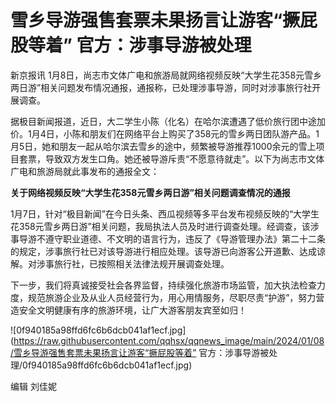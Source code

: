 # 雪乡导游强售套票未果扬言让游客“撅屁股等着” 官方：涉事导游被处理

新京报讯
1月8日，尚志市文体广电和旅游局就网络视频反映“大学生花358元雪乡两日游”相关问题发布情况通报，通报称，已处理涉事导游，同时对涉事旅行社开展调查。

据极目新闻报道，近日，大二学生小陈（化名）在哈尔滨遭遇了低价旅行团中途加价。1月4日，小陈和朋友们在网络平台上购买了358元的雪乡两日团队游产品。1月5日，她和朋友一起从哈尔滨去雪乡的途中，频繁被导游推荐1000余元的雪上项目套票，导致双方发生口角。她还被导游斥责“不愿意待就走”。以下为尚志市文体广电和旅游局就此事发布的通报全文：

**关于网络视频反映“大学生花358元雪乡两日游”相关问题调查情况的通报**

1月7日，针对“极目新闻”在今日头条、西瓜视频等多平台发布视频反映的“大学生花358元雪乡两日游”相关问题，我局执法人员及时进行调查处理。经调查，该涉事导游不遵守职业道德、不文明的语言行为，违反了《导游管理办法》第二十二条的规定，涉事旅行社已对该导游进行相应处理。该导游已向游客公开道歉、达成谅解。对涉事旅行社，已按照相关法律法规开展调查处理。

下一步，我们将真诚接受社会各界监督，持续强化旅游市场监管，加大执法检查力度，规范旅游企业及从业人员经营行为，用心用情服务，尽职尽责“护游”，努力营造安全文明健康有序的旅游环境，让广大游客朋友宾至如归！

![0f940185a98ffd6fc6b6dcb041af1ecf.jpg](https://raw.githubusercontent.com/qqhsx/qqnews_image/main/2024/01/08/雪乡导游强售套票未果扬言让游客“撅屁股等着” 官方：涉事导游被处理/0f940185a98ffd6fc6b6dcb041af1ecf.jpg)

编辑 刘佳妮

